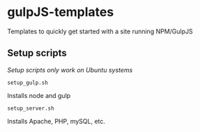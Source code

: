 # gulpJS-templates
Templates to quickly get started with a site running NPM/GulpJS

Setup scripts
-------------
*Setup scripts only work on Ubuntu systems*

`setup_gulp.sh`

Installs node and gulp

`setup_server.sh`

Installs Apache, PHP, mySQL, etc.
